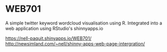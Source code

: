 # WEB701
A simple twitter keyword wordcloud visualisation using R. Integrated into a web application using RStudio's shinnyapps.io  

https://nell-paquit.shinyapps.io/WEB701/  
http://newsimland.com/~nell/shinny-apps-web-page-intergration/
